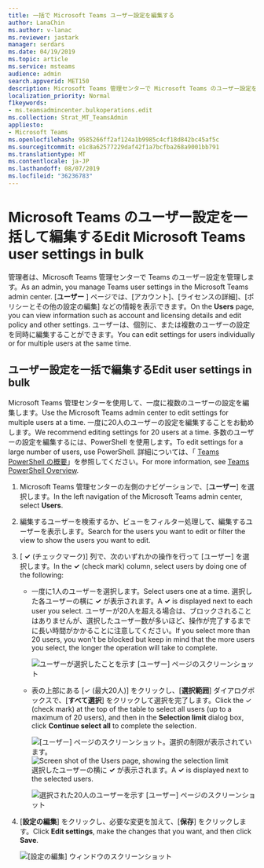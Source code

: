 ```yaml
---
title: 一括で Microsoft Teams ユーザー設定を編集する
author: LanaChin
ms.author: v-lanac
ms.reviewer: jastark
manager: serdars
ms.date: 04/19/2019
ms.topic: article
ms.service: msteams
audience: admin
search.appverid: MET150
description: Microsoft Teams 管理センターで Microsoft Teams のユーザー設定をまとめて管理する方法について説明します。
localization_priority: Normal
f1keywords:
- ms.teamsadmincenter.bulkoperations.edit
ms.collection: Strat_MT_TeamsAdmin
appliesto:
- Microsoft Teams
ms.openlocfilehash: 9585266ff2af124a1b9985c4cf18d842bc45af5c
ms.sourcegitcommit: e1c8a62577229daf42f1a7bcfba268a9001bb791
ms.translationtype: MT
ms.contentlocale: ja-JP
ms.lasthandoff: 08/07/2019
ms.locfileid: "36236783"
---
```

# <a name="edit-microsoft-teams-user-settings-in-bulk"></a><span data-ttu-id="3ce67-103">Microsoft Teams のユーザー設定を一括して編集する</span><span class="sxs-lookup"><span data-stu-id="3ce67-103">Edit Microsoft Teams user settings in bulk</span></span>

<span data-ttu-id="3ce67-104">管理者は、Microsoft Teams 管理センターで Teams のユーザー設定を管理します。</span><span class="sxs-lookup"><span data-stu-id="3ce67-104">As an admin, you manage Teams user settings in the Microsoft Teams admin center.</span></span> <span data-ttu-id="3ce67-105">[**ユーザー** ] ページでは、[アカウント]、[ライセンスの詳細]、[ポリシーとその他の設定の編集] などの情報を表示できます。</span><span class="sxs-lookup"><span data-stu-id="3ce67-105">On the **Users** page, you can view information such as account and licensing details and edit policy and other settings.</span></span> <span data-ttu-id="3ce67-106">ユーザーは、個別に、または複数のユーザーの設定を同時に編集することができます。</span><span class="sxs-lookup"><span data-stu-id="3ce67-106">You can edit settings for users individually or for multiple users at the same time.</span></span>

## <a name="edit-user-settings-in-bulk"></a><span data-ttu-id="3ce67-107">ユーザー設定を一括で編集する</span><span class="sxs-lookup"><span data-stu-id="3ce67-107">Edit user settings in bulk</span></span>

<span data-ttu-id="3ce67-108">Microsoft Teams 管理センターを使用して、一度に複数のユーザーの設定を編集します。</span><span class="sxs-lookup"><span data-stu-id="3ce67-108">Use the Microsoft Teams admin center to edit settings for multiple users at a time.</span></span> <span data-ttu-id="3ce67-109">一度に20人のユーザーの設定を編集することをお勧めします。</span><span class="sxs-lookup"><span data-stu-id="3ce67-109">We recommend editing settings for 20 users at a time.</span></span> <span data-ttu-id="3ce67-110">多数のユーザーの設定を編集するには、PowerShell を使用します。</span><span class="sxs-lookup"><span data-stu-id="3ce67-110">To edit settings for a large number of users, use PowerShell.</span></span> <span data-ttu-id="3ce67-111">詳細については、「 [Teams PowerShell の概要](teams-powershell-overview.md)」を参照してください。</span><span class="sxs-lookup"><span data-stu-id="3ce67-111">For more information, see [Teams PowerShell Overview](teams-powershell-overview.md).</span></span>

1. <span data-ttu-id="3ce67-112">Microsoft Teams 管理センターの左側のナビゲーションで、[**ユーザー**] を選択します。</span><span class="sxs-lookup"><span data-stu-id="3ce67-112">In the left navigation of the Microsoft Teams admin center, select **Users**.</span></span>
2. <span data-ttu-id="3ce67-113">編集するユーザーを検索するか、ビューをフィルター処理して、編集するユーザーを表示します。</span><span class="sxs-lookup"><span data-stu-id="3ce67-113">Search for the users you want to edit or filter the view to show the users you want to edit.</span></span>
3. <span data-ttu-id="3ce67-114">[ **&#x2713;** (チェックマーク)] 列で、次のいずれかの操作を行って [ユーザー] を選択します。</span><span class="sxs-lookup"><span data-stu-id="3ce67-114">In the **&#x2713;** (check mark) column, select users by doing one of the following:</span></span>
    - <span data-ttu-id="3ce67-115">一度に1人のユーザーを選択します。</span><span class="sxs-lookup"><span data-stu-id="3ce67-115">Select users one at a time.</span></span> <span data-ttu-id="3ce67-116">選択した各ユーザーの横に **&#x2713;** が表示されます。</span><span class="sxs-lookup"><span data-stu-id="3ce67-116">A **&#x2713;** is displayed next to each user you select.</span></span> <span data-ttu-id="3ce67-117">ユーザーが20人を超える場合は、ブロックされることはありませんが、選択したユーザー数が多いほど、操作が完了するまでに長い時間がかかることに注意してください。</span><span class="sxs-lookup"><span data-stu-id="3ce67-117">If you select more than 20 users, you won't be blocked but keep in mind that the more users you select, the longer the operation will take to complete.</span></span>

        ![ユーザーが選択したことを示す [ユーザー] ページのスクリーンショット](media/bulk-edit-user-settings-select-users.png)

    - <span data-ttu-id="3ce67-119">表の上部にある [&#x2713; (最大20人)] をクリックし、[**選択範囲**] ダイアログボックスで、[**すべて選択**] をクリックして選択を完了します。</span><span class="sxs-lookup"><span data-stu-id="3ce67-119">Click the &#x2713; (check mark) at the top of the table to select all users (up to a maximum of 20 users), and then in the **Selection limit** dialog box, click **Continue select all** to complete the selection.</span></span>

        <span data-ttu-id="3ce67-120">![[ユーザー] ページのスクリーンショット。選択の制限が表示されています。](media/bulk-edit-user-settings-select-all-limit.png)</span><span class="sxs-lookup"><span data-stu-id="3ce67-120">![Screen shot of the Users page, showing the selection limit](media/bulk-edit-user-settings-select-all-limit.png)</span></span> <br> <span data-ttu-id="3ce67-121">選択したユーザーの横に **&#x2713;** が表示されます。</span><span class="sxs-lookup"><span data-stu-id="3ce67-121">A **&#x2713;** is displayed next to the selected users.</span></span>

        ![選択された20人のユーザーを示す [ユーザー] ページのスクリーンショット](media/bulk-edit-user-settings-select-all.png)
4. <span data-ttu-id="3ce67-123">[**設定の編集**] をクリックし、必要な変更を加えて、[**保存**] をクリックします。</span><span class="sxs-lookup"><span data-stu-id="3ce67-123">Click **Edit settings**, make the changes that you want, and then click **Save**.</span></span>

    ![[設定の編集] ウィンドウのスクリーンショット](media/bulk-edit-user-settings-edit-settings.png)

